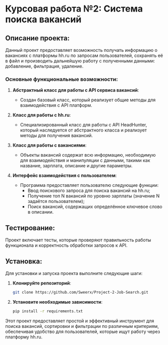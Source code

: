 # Курсовая работа №2: Система поиска вакансий

## Описание проекта:
Данный проект предоставляет возможность получать информацию о вакансиях с платформы hh.ru по запросам пользователей, сохранять её в файл и производить дальнейшую работу с полученными данными: добавление, фильтрация, удаление.

### Основные функциональные возможности:
1. **Абстрактный класс для работы с API сервиса вакансий**:
   - Создан базовый класс, который реализует общие методы для взаимодействия с API платформ.
  
2. **Класс для работы с hh.ru**:
   - Специализированный класс для работы с API HeadHunter, который наследуется от абстрактного класса и реализует методы для получения вакансий.

3. **Класс для работы с вакансиями**:
   - Объекты вакансий содержат всю информацию, необходимую для взаимодействия и манипуляции с данными, такими как название, зарплата, описание и другие параметры.

4. **Интерфейс взаимодействия с пользователем**:
   - Программа предоставляет пользователю следующие функции:
     - Ввод поискового запроса для поиска вакансий на hh.ru;
     - Получение топ N вакансий по уровню зарплаты (значение N задаётся пользователем);
     - Поиск вакансий, содержащих определённое ключевое слово в описании.

## Тестирование:
Проект включает тесты, которые проверяют правильность работы функционала и корректность обработки запросов к API.

## Установка:
Для установки и запуска проекта выполните следующие шаги:

1. **Клонируйте репозиторий**:
   ```bash
   git clone https://github.com/Sweerx/Project-2-Job-Search.git
   ```

2. **Установите необходимые зависимости**:
   ```bash
   pip install -r requirements.txt
   ```


Этот проект предоставляет простой и эффективный инструмент для поиска вакансий, сортировки и фильтрации по различным критериям, обеспечивая удобство для пользователей, которые ищут работу через платформу hh.ru.